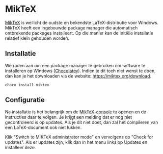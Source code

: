 # MikTeX

[MikTeX](https://miktex.org) is wellicht de oudste en bekendste LaTeX-distributie voor Windows. MikTeX heeft een ingebouwde package manager die automatisch ontbrekende packages installeert. Op die manier kan de initiële installatie relatief klein gehouden worden.

## Installatie

We raden aan om een package manager te gebruiken om software te installeren op Windows ([Chocolatey](https://chocolatey.org/)). Indien je dit toch niet wenst te doen, dan kan je het downloaden via de website: <https://miktex.org/download>.

```console
choco install miktex
```

## Configuratie

Na installatie is het belangrijk om de [MikTeX-console](https://miktex.org/howto/miktex-console) te openen en de instructies daar te volgen. Je krijgt een melding dat er nog niet gecontroleerd is op updates. Als je dit niet doet, dan zal het compileren van een LaTeX-document ook niet lukken.

Klik "Switch to MiKTeX administrator mode" en vervolgens op "Check for updates". Als er updates zijn, klik dan in het menu links op Updates en installeer deze.
